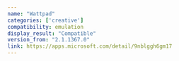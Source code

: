 ```yaml
---
name: "Wattpad"
categories: ['creative']
compatibility: emulation
display_result: "Compatible"
version_from: "2.1.1367.0"
link: https://apps.microsoft.com/detail/9nblggh6gm17
---
```


